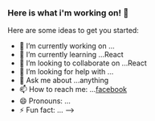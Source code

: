### Here is what i'm working on! 👋


Here are some ideas to get you started:

- 🔭 I’m currently working on ...
- 🌱 I’m currently learning ...React
- 👯 I’m looking to collaborate on ...React
- 🤔 I’m looking for help with ...
- 💬 Ask me about ...anything
- 📫 How to reach me: ...[facebook](https://web.facebook.com/?_rdc=1&_rdr)
- 😄 Pronouns: ...
- ⚡ Fun fact: ...
-->
